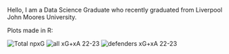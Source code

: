 
Hello, I am a Data Science Graduate who recently graduated from Liverpool John Moores University.

Plots made in R:


![Total npxG](https://user-images.githubusercontent.com/115564650/195120973-e8ca4354-72aa-44e7-ae6f-6451a30c6264.png)
![all xG+xA 22-23](https://user-images.githubusercontent.com/115564650/195122390-3b1011e2-9460-4ba2-8114-3e907f603221.png)
![defenders xG+xA 22-23](https://user-images.githubusercontent.com/115564650/195122388-78a57243-15aa-443c-b7be-82be40cf63ed.png)


